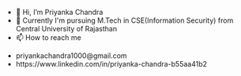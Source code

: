 


- 👋 Hi, I’m Priyanka Chandra 
- 🌱 Currently I'm pursuing M.Tech in CSE(Information Security)
                 from 
    Central University of Rajasthan
- 📫 How to reach me

<ul>   <li>priyankachandra1000@gmail.com</li>
       <li>https://www.linkedin.com/in/priyanka-chandra-b55aa41b2</li>
</ul>
